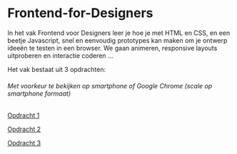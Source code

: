 # Frontend-for-Designers

In het vak Frontend voor Designers leer je hoe je met HTML en CSS, en een beetje Javascript, snel en eenvoudig prototypes kan maken om je ontwerp ideeën te testen in een browser. We gaan animeren, responsive layouts uitproberen en interactie coderen ...

Het vak bestaat uit 3 opdrachten:
###### Met voorkeur te bekijken op smartphone of Google Chrome (scale op smartphone formaat)

[Opdracht 1](https://stefanvanbrummelen.github.io/Frontend-for-Designers/Opdracht%201/v3/)

[Opdracht 2](https://stefanvanbrummelen.github.io/Frontend-for-Designers/Opdracht%202/v2/)

[Opdracht 3](https://stefanvanbrummelen.github.io/Frontend-for-Designers/Opdracht%203/v3/)

